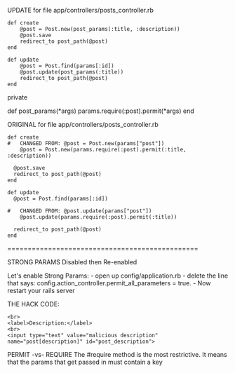 
UPDATE for file app/controllers/posts_controller.rb

    def create
        @post = Post.new(post_params(:title, :description))
        @post.save
        redirect_to post_path(@post)
    end
    
    def update
        @post = Post.find(params[:id])
        @post.update(post_params(:title))
        redirect_to post_path(@post)
    end
    
private
 
def post_params(*args)
  params.require(:post).permit(*args)
end


ORIGINAL for file app/controllers/posts_controller.rb

    def create
	#   CHANGED FROM: @post = Post.new(params["post"])
		@post = Post.new(params.require(:post).permit(:title, :description))

	  @post.save
	  redirect_to post_path(@post)
	end

	def update
	  @post = Post.find(params[:id])
	  
	#   CHANGED FROM: @post.update(params["post"])
		@post.update(params.require(:post).permit(:title))

	  redirect_to post_path(@post)
	end



===============================================

STRONG PARAMS Disabled then Re-enabled

Let's enable Strong Params: 
    - open up config/application.rb 
    - delete the line that says: config.action_controller.permit_all_parameters = true.
    - Now restart your rails server


THE HACK CODE:

    <br>
    <label>Description:</label>
    <br>
    <input type="text" value="malicious description" name="post[description]" id="post_description">


PERMIT -vs- REQUIRE
The #require method is the most restrictive. It means that the params that get passed in must contain a key 

